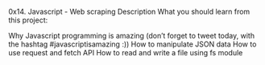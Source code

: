 0x14. Javascript - Web scraping
Description
What you should learn from this project:

Why Javascript programming is amazing (don’t forget to tweet today, with the hashtag #javascriptisamazing :))
How to manipulate JSON data
How to use request and fetch API
How to read and write a file using fs module